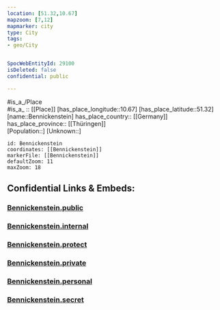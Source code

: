 ```yaml
---
location: [51.32,10.67] 
mapzoom: [7,12] 
mapmarker: city 
type: City
tags:
- geo/City


SpocWebEntityId: 29100
isDeleted: false
confidential: public

---
```

#is_a_/Place  
#is_a_ :: [[Place]] 
[has_place_longitude::10.67] 
[has_place_latitude::51.32] 
[name::Bennickenstein] 
has_place_country:: [[Germany]]  
has_place_province:: [[Thüringen]]  
[Population::] 
[Unknown::] 


```leaflet
id: Bennickenstein
coordinates: [[Bennickenstein]] 
markerFile: [[Bennickenstein]] 
defaultZoom: 11 
maxZoom: 18
```


## Confidential Links & Embeds: 

### [Bennickenstein.public](/_public/\Earth\Continent\Europe\Europe~Central\Germany\Germany~East\Thüringen\counties~TH\Kyffhäuserkreis\cities~Kyffhäuserkreis\Helbedündorf\CityBennickenstein.public.md) 

### [Bennickenstein.internal](/_internal/\Earth\Continent\Europe\Europe~Central\Germany\Germany~East\Thüringen\counties~TH\Kyffhäuserkreis\cities~Kyffhäuserkreis\Helbedündorf\CityBennickenstein.internal.md) 

### [Bennickenstein.protect](/_protect/\Earth\Continent\Europe\Europe~Central\Germany\Germany~East\Thüringen\counties~TH\Kyffhäuserkreis\cities~Kyffhäuserkreis\Helbedündorf\CityBennickenstein.protect.md) 

### [Bennickenstein.private](/_private/\Earth\Continent\Europe\Europe~Central\Germany\Germany~East\Thüringen\counties~TH\Kyffhäuserkreis\cities~Kyffhäuserkreis\Helbedündorf\CityBennickenstein.private.md) 

### [Bennickenstein.personal](/_personal/\Earth\Continent\Europe\Europe~Central\Germany\Germany~East\Thüringen\counties~TH\Kyffhäuserkreis\cities~Kyffhäuserkreis\Helbedündorf\CityBennickenstein.personal.md) 

### [Bennickenstein.secret](/_secret/\Earth\Continent\Europe\Europe~Central\Germany\Germany~East\Thüringen\counties~TH\Kyffhäuserkreis\cities~Kyffhäuserkreis\Helbedündorf\CityBennickenstein.secret.md)

